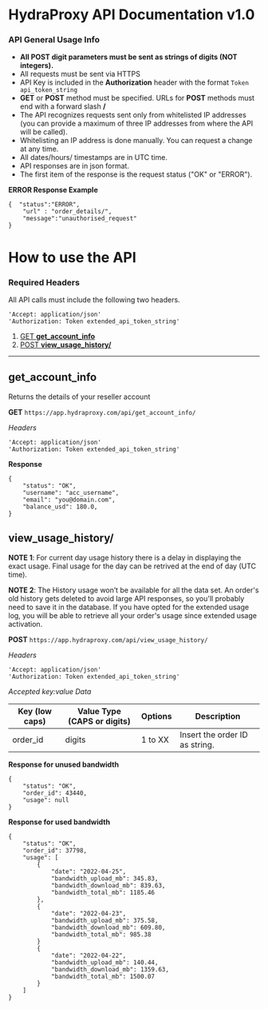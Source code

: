 # HydraProxy API Documentation v1.0

### API General Usage Info

- **All POST digit parameters must be sent as **strings of digits** (NOT integers).**
- All requests must be sent via HTTPS
- API Key is included in the **Authorization** header with the format `Token api_token_string`
- **GET** or **POST** method must be specified. URLs for **POST** methods must end with a forward slash **/**
- The API recognizes requests sent only from whitelisted IP addresses (you can provide a maximum of three IP addresses from where the API will be called).
- Whitelisting an IP address is done manually. You can request a change at any time.
- All dates/hours/ timestamps are in UTC time.
- API responses are in json format.
- The first item of the response is the request status ("OK" or "ERROR").

**ERROR Response Example**

```
{  "status":"ERROR",
    "url" : "order_details/",
    "message":"unauthorised_request"
}
```

# How to use the API

### Required Headers

All API calls must include the following two headers.

```
'Accept: application/json'
'Authorization: Token extended_api_token_string'
```

1. [GET **get_account_info**](#get_account_info)
2. [POST **view_usage_history/**](#view_usage_history)

---

## get_account_info

Returns the details of your reseller account

**GET** ```https://app.hydraproxy.com/api/get_account_info/```

*Headers*
```
'Accept: application/json'
'Authorization: Token extended_api_token_string'
```

**Response**

```
{
    "status": "OK",
    "username": "acc_username",
    "email": "you@domain.com",
    "balance_usd": 180.0,
}
```


## view_usage_history/

**NOTE 1**: For current day usage history there is a delay in displaying the exact usage. Final usage for the day can be retrived at the end of day (UTC time).

**NOTE 2**: The History usage won’t be available for all the data set. An order's old history gets deleted to avoid large API responses, so you'll probably need to save it in the database. If you have opted for the extended usage log, you will be able to retrieve all your order's usage since extended usage activation.

**POST** ```https://app.hydraproxy.com/api/view_usage_history/```

*Headers*
```
'Accept: application/json'
'Authorization: Token extended_api_token_string'
```
*Accepted key:value Data*

| Key (low caps)  | Value Type (CAPS or digits)   | Options     | Description  |
| -------         | -------           | ---------------------   | -----------  |
| order_id        | digits            | 1 to XX | Insert the order ID as string. |

**Response for unused bandwidth**
```
{
    "status": "OK",
    "order_id": 43440,
    "usage": null
}
```

**Response for used bandwidth**
```
{
    "status": "OK",
    "order_id": 37798,
    "usage": [
        {
            "date": "2022-04-25",
            "bandwidth_upload_mb": 345.83,
            "bandwidth_download_mb": 839.63,
            "bandwidth_total_mb": 1185.46
        },
        {
            "date": "2022-04-23",
            "bandwidth_upload_mb": 375.58,
            "bandwidth_download_mb": 609.80,
            "bandwidth_total_mb": 985.38
        }
        {
            "date": "2022-04-22",
            "bandwidth_upload_mb": 140.44,
            "bandwidth_download_mb": 1359.63,
            "bandwidth_total_mb": 1500.07
        }
    ]
}
```
